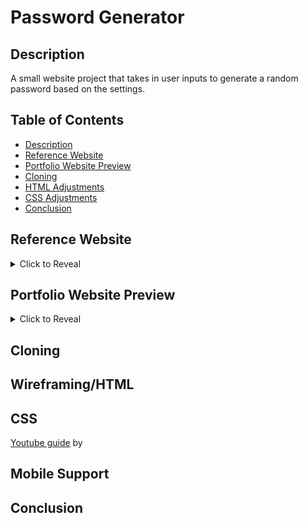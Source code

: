 # Password Generator

## Description
A small website project that takes in user inputs to generate a random password based on the settings.


## Table of Contents
- [Description](#description)
- [Reference Website](#reference-website)
- [Portfolio Website Preview](#portfolio-website-preview)
- [Cloning](#cloning)
- [HTML Adjustments](#Wireframing/HTML)
- [CSS Adjustments](#css)
- [Conclusion](#conclusion)

## Reference Website

<details>
<summary>Click to Reveal</summary>

![Screenshot of Reference Website](assets/targetpreview.png)

</details>

## Portfolio Website Preview

<details>
<summary>Click to Reveal</summary>

[![Screenshot of Password Generator Website](assets/websitepreview.png)](https://jonathan6.github.io/PasswordGenerator/)
Click the preview to be redirected to the website!

</details>

## Cloning


## Wireframing/HTML


## CSS
 [Youtube guide](https://youtu.be/FEmysQARWFU) by 

## Mobile Support


## Conclusion

